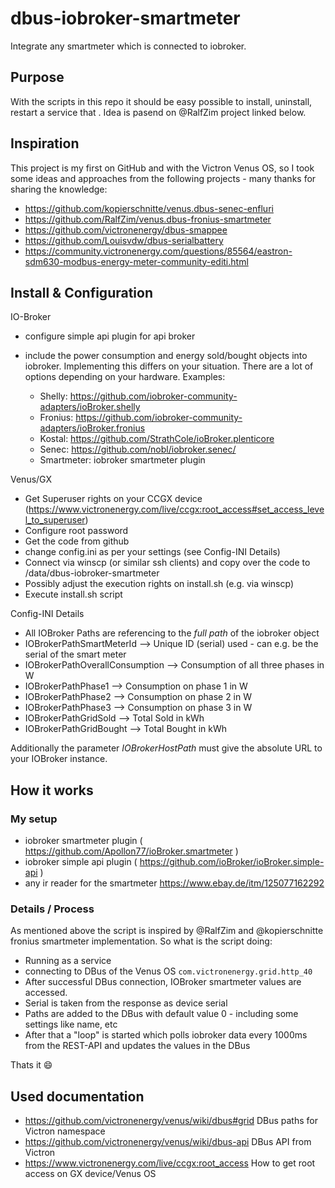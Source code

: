 # dbus-iobroker-smartmeter

Integrate any smartmeter which is connected to iobroker.

## Purpose

With the scripts in this repo it should be easy possible to install, uninstall, restart a service that .
Idea is pasend on @RalfZim project linked below.

## Inspiration

This project is my first on GitHub and with the Victron Venus OS, so I took some ideas and approaches from the following projects - many thanks for sharing the knowledge:

- https://github.com/kopierschnitte/venus.dbus-senec-enfluri
- https://github.com/RalfZim/venus.dbus-fronius-smartmeter
- https://github.com/victronenergy/dbus-smappee
- https://github.com/Louisvdw/dbus-serialbattery
- https://community.victronenergy.com/questions/85564/eastron-sdm630-modbus-energy-meter-community-editi.html

## Install & Configuration

IO-Broker

- configure simple api plugin for api broker
- include the power consumption and energy sold/bought objects into iobroker. Implementing this differs on your situation. There are a lot of options depending on your hardware. Examples:

    - Shelly: https://github.com/iobroker-community-adapters/ioBroker.shelly
    - Fronius: https://github.com/iobroker-community-adapters/ioBroker.fronius
    - Kostal: https://github.com/StrathCole/ioBroker.plenticore
    - Senec: https://github.com/nobl/iobroker.senec/
    - Smartmeter: iobroker smartmeter plugin



Venus/GX

- Get Superuser rights on your CCGX device (https://www.victronenergy.com/live/ccgx:root_access#set_access_level_to_superuser)
- Configure root password
- Get the code from github
- change config.ini as per your settings (see Config-INI Details)
- Connect via winscp (or similar ssh clients) and copy over the code to /data/dbus-iobroker-smartmeter
- Possibly adjust the execution rights on install.sh (e.g. via winscp)
- Execute install.sh script

Config-INI Details

- All IOBroker Paths are referencing to the _full path_ of the iobroker object
- IOBrokerPathSmartMeterId --> Unique ID (serial) used - can e.g. be the serial of the smart meter
- IOBrokerPathOverallConsumption --> Consumption of all three phases in W
- IOBrokerPathPhase1 --> Consumption on phase 1 in W
- IOBrokerPathPhase2 --> Consumption on phase 2 in W
- IOBrokerPathPhase3 --> Consumption on phase 3 in W
- IOBrokerPathGridSold --> Total Sold in kWh
- IOBrokerPathGridBought --> Total Bought in kWh

Additionally the parameter _IOBrokerHostPath_ must give the absolute URL to your IOBroker instance.

## How it works

### My setup

- iobroker smartmeter plugin ( https://github.com/Apollon77/ioBroker.smartmeter )
- iobroker simple api plugin ( https://github.com/ioBroker/ioBroker.simple-api )
- any ir reader for the smartmeter https://www.ebay.de/itm/125077162292

### Details / Process

As mentioned above the script is inspired by @RalfZim and @kopierschnitte fronius smartmeter implementation.
So what is the script doing:

- Running as a service
- connecting to DBus of the Venus OS `com.victronenergy.grid.http_40`
- After successful DBus connection, IOBroker smartmeter values are accessed.
- Serial is taken from the response as device serial
- Paths are added to the DBus with default value 0 - including some settings like name, etc
- After that a "loop" is started which polls iobroker data every 1000ms from the REST-API and updates the values in the DBus

Thats it 😄

## Used documentation

- https://github.com/victronenergy/venus/wiki/dbus#grid DBus paths for Victron namespace
- https://github.com/victronenergy/venus/wiki/dbus-api DBus API from Victron
- https://www.victronenergy.com/live/ccgx:root_access How to get root access on GX device/Venus OS
